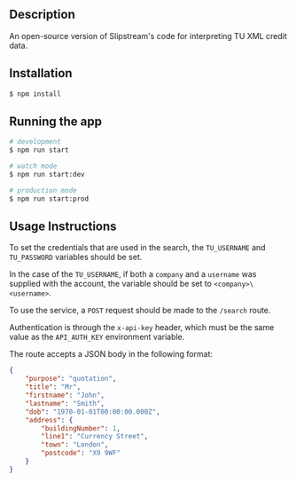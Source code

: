 ## Description

An open-source version of Slipstream's code for interpreting TU XML credit data.

## Installation

```bash
$ npm install
```

## Running the app

```bash
# development
$ npm run start

# watch mode
$ npm run start:dev

# production mode
$ npm run start:prod
```

## Usage Instructions

To set the credentials that are used in the search, the `TU_USERNAME` and `TU_PASSWORD` variables should be set.

In the case of the `TU_USERNAME`, if both a `company` and a `username` was supplied with the account, the variable should be set to `<company>\<username>`.

To use the service, a `POST` request should be made to the `/search` route.

Authentication is through the `x-api-key` header, which must be the same value as the `API_AUTH_KEY` environment variable.

The route accepts a JSON body in the following format:

```json
{
	"purpose": "quotation",
	"title": "Mr",
	"firstname": "John",
	"lastname": "Smith",
	"dob": "1970-01-01T00:00:00.000Z",
	"address": {
		"buildingNumber": 1,
		"line1": "Currency Street",
		"town": "London",
		"postcode": "X9 9WF"
	}
}
```